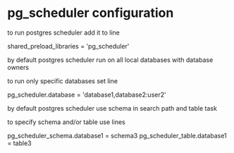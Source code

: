 # pg_scheduler configuration
to run postgres scheduler add it to line

shared_preload_libraries = 'pg_scheduler'

by default postgres scheduler run on all local databases with database owners

to run only specific databases set line

pg_scheduler.database = 'database1,database2:user2'

by default postgres scheduler use schema in search path and table task

to specify schema and/or table use lines

pg_scheduler_schema.database1 = schema3
pg_scheduler_table.database1 = table3
